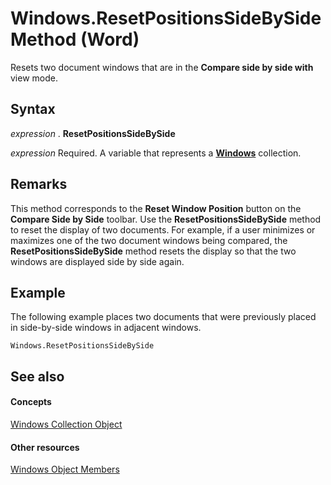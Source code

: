 
# Windows.ResetPositionsSideBySide Method (Word)

Resets two document windows that are in the  **Compare side by side with** view mode.


## Syntax

 _expression_ . **ResetPositionsSideBySide**

 _expression_ Required. A variable that represents a **[Windows](377b493b-e73c-0132-869c-3876c3beaef7.md)** collection.


## Remarks

This method corresponds to the  **Reset Window Position** button on the **Compare Side by Side** toolbar. Use the **ResetPositionsSideBySide** method to reset the display of two documents. For example, if a user minimizes or maximizes one of the two document windows being compared, the **ResetPositionsSideBySide** method resets the display so that the two windows are displayed side by side again.


## Example

The following example places two documents that were previously placed in side-by-side windows in adjacent windows.


```
Windows.ResetPositionsSideBySide
```


## See also


#### Concepts


[Windows Collection Object](377b493b-e73c-0132-869c-3876c3beaef7.md)
#### Other resources


[Windows Object Members](4a0863e6-b72c-fc50-95ac-3e9a0d231626.md)
